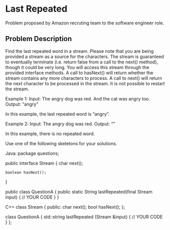 # Last Repeated

Problem proposed by Amazon recruting team to the software engineer role.

Problem Description
-------------------

Find the last repeated word in a stream.  Please note that you are being provided a stream as a source for the characters.  The stream is guaranteed to eventually terminate (i.e. return false from a call to the next() method), though it could be very long.  You will access this stream through the provided interface methods.  A call to hasNext() will return whether the stream contains any more characters to process.  A call to next() will return the next character to be processed in the stream.  It is not possible to restart the stream.

Example 1:
Input:  The angry dog was red. And the cat was angry too.
Output: “angry”

In this example, the last repeated word is “angry”.

Example 2:
	Input: The angry dog was red.
	Output: “”

In this example, there is no repeated word.

Use one of the following skeletons for your solutions.

Java:
package questions;

public interface Stream {
    char next();

    boolean hasNext();
}

public class QuestionA {
    public static String lastRepeated(final Stream input) {
// YOUR CODE
    }
}

C++
class Stream {
public:	
	char next();
	bool hasNext();
};

class QuestionA {
	std::string lastRepeated (Stream &input) {
		// YOUR CODE
	}
};
